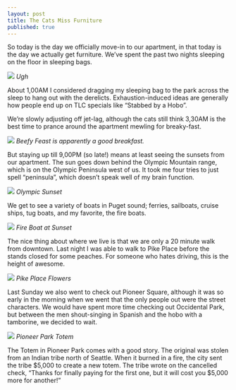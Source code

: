 ```yaml
---
layout: post
title: The Cats Miss Furniture
published: true
---
```


So today is the day we officially move-in to our apartment, in that today is the day we actually get furniture. We’ve spent the past two nights sleeping on the floor in sleeping bags.

![](https://s3.amazonaws.com/orcatown/p1000131.jpg)
*Ugh*

About 1,00AM I considered dragging my sleeping bag to the park across the sleep to hang out with the derelicts. Exhaustion-induced ideas are generally how people end up on TLC specials like “Stabbed by a Hobo”.

We’re slowly adjusting off jet-lag, although the cats still think 3,30AM is the best time to prance around the apartment mewling for breaky-fast.

![](https://s3.amazonaws.com/orcatown/p10001301.jpg)
*Beefy Feast is apparently a good breakfast.*

But staying up till 9,00PM (so late!) means at least seeing the sunsets from our apartment.  The sun goes down behind the Olympic Mountain range, which is on the Olympic Peninsula west of us. It took me four tries to just spell “peninsula”, which doesn’t speak well of my brain function.

![](https://s3.amazonaws.com/orcatown/p1000122.jpg)
*Olympic Sunset*

We get to see a variety of boats in Puget sound; ferries, sailboats, cruise ships, tug boats, and my favorite, the fire boats.

![](https://s3.amazonaws.com/orcatown/p1000128.jpg)
*Fire Boat at Sunset*

The nice thing about where we live is that we are only a 20 minute walk from downtown. Last night I was able to walk to Pike Place before the stands closed for some peaches. For someone who hates driving, this is the height of awesome.

![](https://s3.amazonaws.com/orcatown/p1000117.jpg)
*Pike Place Flowers*

Last Sunday we also went to check out Pioneer Square, although it was so early in the morning when we went that the only people out were the street characters. We would have spent more time checking out Occidental Park, but between the men shout-singing in Spanish and the hobo with a tamborine, we decided to wait.

![](https://s3.amazonaws.com/orcatown/p1000113.jpg)
*Pioneer Park Totem*

The Totem in Pioneer Park comes with a good story. The original was stolen from an Indian tribe north of Seattle. When it burned in a fire, the city sent the tribe $5,000 to create a new totem. The tribe wrote on the cancelled check, “Thanks for finally paying for the first one, but it will cost you $5,000 more for another!”
